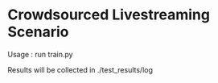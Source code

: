 # Crowdsourced Livestreaming Scenario

Usage : run train.py

Results will be collected in ./test_results/log

